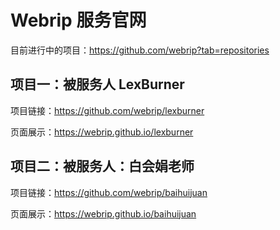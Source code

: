 # Webrip 服务官网

目前进行中的项目：https://github.com/webrip?tab=repositories

## 项目一：被服务人 LexBurner

项目链接：https://github.com/webrip/lexburner

页面展示：https://webrip.github.io/lexburner

## 项目二：被服务人：白会娟老师

项目链接：https://github.com/webrip/baihuijuan

页面展示：https://webrip.github.io/baihuijuan
